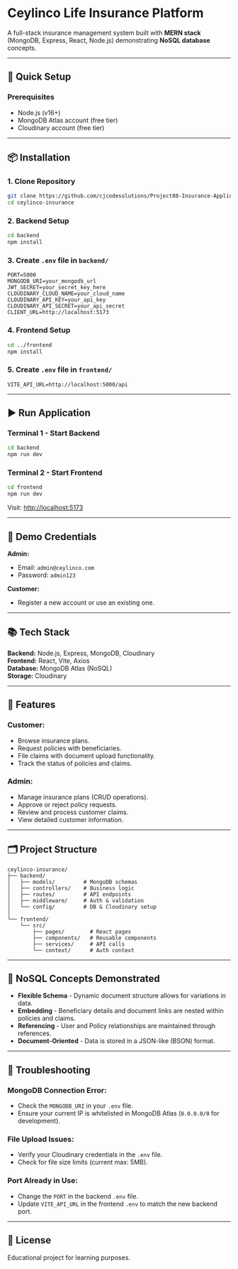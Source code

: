 # Ceylinco Life Insurance Platform

A full-stack insurance management system built with **MERN stack** (MongoDB, Express, React, Node.js) demonstrating **NoSQL database** concepts.

---

## 🚀 Quick Setup

### Prerequisites
- Node.js (v16+)
- MongoDB Atlas account (free tier)
- Cloudinary account (free tier)

---

## 📦 Installation

### 1. Clone Repository
```bash
git clone https://github.com/cjcodesolutions/Project08-Insurance-Application.git
cd ceylinco-insurance
```

### 2. Backend Setup
```bash
cd backend
npm install
```

### 3. Create `.env` file in `backend/`
```env
PORT=5000
MONGODB_URI=your_mongodb_url
JWT_SECRET=your_secret_key_here
CLOUDINARY_CLOUD_NAME=your_cloud_name
CLOUDINARY_API_KEY=your_api_key
CLOUDINARY_API_SECRET=your_api_secret
CLIENT_URL=http://localhost:5173
```

### 4. Frontend Setup
```bash
cd ../frontend
npm install
```

### 5. Create `.env` file in `frontend/`
```env
VITE_API_URL=http://localhost:5000/api
```

---

## ▶️ Run Application

### Terminal 1 - Start Backend
```bash
cd backend
npm run dev
```

### Terminal 2 - Start Frontend
```bash
cd frontend
npm run dev
```

Visit: [http://localhost:5173](http://localhost:5173)

---

## 🔐 Demo Credentials

**Admin:**
- Email: `admin@ceylinco.com`
- Password: `admin123`

**Customer:**
- Register a new account or use an existing one.

---

## 📚 Tech Stack

**Backend:** Node.js, Express, MongoDB, Cloudinary  
**Frontend:** React, Vite, Axios  
**Database:** MongoDB Atlas (NoSQL)  
**Storage:** Cloudinary

---

## 🎯 Features

### Customer:
- Browse insurance plans.
- Request policies with beneficiaries.
- File claims with document upload functionality.
- Track the status of policies and claims.

### Admin:
- Manage insurance plans (CRUD operations).
- Approve or reject policy requests.
- Review and process customer claims.
- View detailed customer information.

---

## 🗂️ Project Structure

```
ceylinco-insurance/
├── backend/
│   ├── models/         # MongoDB schemas
│   ├── controllers/    # Business logic
│   ├── routes/         # API endpoints
│   ├── middleware/     # Auth & validation
│   └── config/         # DB & Cloudinary setup
│
└── frontend/
    └── src/
        ├── pages/        # React pages
        ├── components/   # Reusable components
        ├── services/     # API calls
        └── context/      # Auth context
```

---

## 📝 NoSQL Concepts Demonstrated

- **Flexible Schema** - Dynamic document structure allows for variations in data.  
- **Embedding** - Beneficiary details and document links are nested within policies and claims.  
- **Referencing** - User and Policy relationships are maintained through references.  
- **Document-Oriented** - Data is stored in a JSON-like (BSON) format.

---

## 🐛 Troubleshooting

### MongoDB Connection Error:
- Check the `MONGODB_URI` in your `.env` file.
- Ensure your current IP is whitelisted in MongoDB Atlas (`0.0.0.0/0` for development).

### File Upload Issues:
- Verify your Cloudinary credentials in the `.env` file.
- Check for file size limits (current max: 5MB).

### Port Already in Use:
- Change the `PORT` in the backend `.env` file.
- Update `VITE_API_URL` in the frontend `.env` to match the new backend port.

---

## 📄 License

Educational project for learning purposes.  
